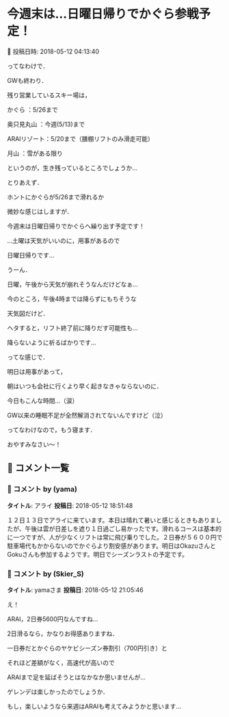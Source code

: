 # 今週末は…日曜日帰りでかぐら参戦予定！

📅 投稿日時: 2018-05-12 04:13:40

ってなわけで．


GWも終わり．


残り営業しているスキー場は，





かぐら      ：5/26まで


奥只見丸山  ：今週(5/13)まで


ARAIリゾート：5/20まで（膳棚リフトのみ滑走可能）


月山        ：雪がある限り





というのが，生き残っているところでしょうか…


とりあえず．


ホントにかぐらが5/26まで滑れるか


微妙な感じはしますが．


今週末は日曜日帰りでかぐらへ繰り出す予定です！





…土曜は天気がいいのに，用事があるので


日曜日帰りです…


うーん．


日曜，午後から天気が崩れそうなんだけどなぁ…


今のところ，午後4時までは降らずにもちそうな


天気図だけど．


ヘタすると，リフト終了前に降りだす可能性も…


降らないように祈るばかりです…





ってな感じで．


明日は用事があって，


朝はいつも会社に行くより早く起きなきゃならないのに．


今日もこんな時間…（涙）


GW以来の睡眠不足が全然解消されてないんですけど（泣）


ってなわけなので，もう寝ます．


おやすみなさい～！

## 💬 コメント一覧

### 💬 コメント by (yama)
**タイトル**: アライ
**投稿日**: 2018-05-12 18:51:48

１２日１３日でアライに来ています。本日は晴れて暑いと感じるときもありましたが、午後は雲が日差しを遮り１日過ごし易かったです。滑れるコースは基本的に一つですが、人が少なくリフトは常に飛び乗りでした。２日券が５６００円で駐車場代もかからないのでかぐらより割安感があります。明日はOkazuさんとGokuさんも参加するようです。明日でシーズンラストの予定です。

### 💬 コメント by (Skier_S)
**タイトル**: yamaさま
**投稿日**: 2018-05-12 21:05:46

え！

ARAI，2日券5600円なんですね…

2日滑るなら，かなりお得感ありますね．

一日券だとかぐらのヤケビシーズン券割引（700円引き）と

それほど差額がなく，高速代が高いので

ARAIまで足を延ばそうとはなかなか思いませんが…



ゲレンデは楽しかったのでしょうか．

もし，楽しいようなら来週はARAIも考えてみようかと思います…


